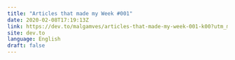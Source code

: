 ```yaml
---
title: "Articles that made my Week #001"
date: 2020-02-08T17:19:13Z
link: https://dev.to/malgamves/articles-that-made-my-week-001-k00?utm_medium=RSS&utm_source=news.12bit.vn
site: dev.to
language: English
draft: false
---
```

